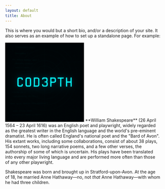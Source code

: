 ```yaml
---
layout: default
title: About
---
```


This is where you would but a short bio, and/or a description of your site. It also serves as an example of how to set up a standalone page. For example:

<img src="/images/COD3PTH_small.png" class="right" />
**William Shakespeare** (26 April 1564 – 23 April 1616) was an English poet and playwright, widely regarded as the greatest writer in the English language and the world's pre-eminent dramatist. He is often called England's national poet and the "Bard of Avon". His extant works, including some collaborations, consist of about 38 plays, 154 sonnets, two long narrative poems, and a few other verses, the authorship of some of which is uncertain. His plays have been translated into every major living language and are performed more often than those of any other playwright.

Shakespeare was born and brought up in Stratford-upon-Avon. At the age of 18, he married Anne Hathaway—no, not *that* Anne Hathaway—with whom he had three children.
